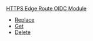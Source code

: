 <!-- Code generated for API Clients. DO NOT EDIT. -->

[HTTPS Edge Route OIDC Module](#api-edge-route-oidc-module)

- [Replace](#api-edge-route-oidc-module-replace)
- [Get](#api-edge-route-oidc-module-get)
- [Delete](#api-edge-route-oidc-module-delete)
